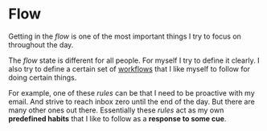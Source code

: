 # Flow
Getting in the _flow_ is one of the most important things I try to focus on throughout the day.

The _flow_ state is different for all people. For myself I try to define it clearly. I also try to define a certain set of [workflows](./flow-processes.md) that I like myself to follow for doing certain things.

For example, one of these _rules_ can be that I need to be proactive with my email. And strive to reach inbox zero until the end of the day. But there are many other ones out there. Essentially these _rules_ act as my own __predefined habits__ that I like to follow as a __response to some cue__.

